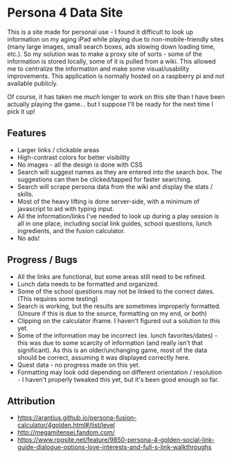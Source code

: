 # Persona 4 Data Site

This is a site made for personal use - I found it difficult to look up information on my aging iPad while playing due to non-mobile-friendly sites (many large images, small search boxes, ads slowing down loading time, etc.).  So my solution was to make a proxy site of sorts - some of the information is stored locally, some of it is pulled from a wiki.  This allowed me to centralize the information and make some visual/usability improvements.  This application is normally hosted on a raspberry pi and not available publicly.

Of course, it has taken me _much_ longer to work on this site than I have been actually playing the game... but I suppose I'll be ready for the next time I pick it up!

## Features
- Larger links / clickable areas
- High-contrast colors for better visibility
- No images - all the design is done with CSS
- Search will suggest names as they are entered into the search box.  The suggestions can then be clicked/tapped for faster searching.
- Search will scrape persona data from the wiki and display the stats / skills.
- Most of the heavy lifting is done server-side, with a minimum of javascript to aid with typing input.
- All the information/links I've needed to look up during a play session is all in one place, including social link guides, school questions, lunch ingredients, and the fusion calculator.
- No ads!

## Progress / Bugs
- All the links are functional, but some areas still need to be refined.  
- Lunch data needs to be formatted and organized.
- Some of the school questions may not be linked to the correct dates.  (This requires some testing)
- Search is working, but the results are sometimes improperly formatted. (Unsure if this is due to the source, formatting on my end, or both)
- Clipping on the calculator iframe.  I haven't figured out a solution to this yet.
- Some of the information may be incorrect (ex. lunch favorites/dates) - this was due to some scarcity of information (and really isn't that significant).  As this is an older/unchanging game, most of the data should be correct, assuming it was displayed correctly here.
- Quest data - no progress made on this yet.  
- Formatting may look odd depending on different orientation / resolution - I haven't properly tweaked this yet, but it's been good enough so far.


## Attribution
- https://arantius.github.io/persona-fusion-calculator/4golden.html#/list/level
- http://megamitensei.fandom.com/
- https://www.rpgsite.net/feature/9850-persona-4-golden-social-link-guide-dialogue-options-love-interests-and-full-s-link-walkthroughs
